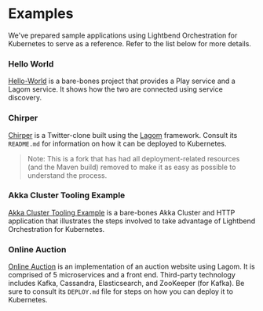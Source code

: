 # Examples

We've prepared sample applications using Lightbend Orchestration for Kubernetes to serve as a reference. Refer to the list below for more details.

### Hello World

[Hello-World](https://github.com/fsat/hello-reactive-tooling) is a bare-bones project that provides a Play service and a Lagom service. It shows how the two are connected using service discovery.

### Chirper

[Chirper](https://github.com/longshorej/lagom-java-chirper-tooling-example) is a Twitter-clone built using the [Lagom](https://www.lagomframework.com/) framework. Consult its `README.md` for information on how it can be deployed to Kubernetes.

> Note: This is a fork that has had all deployment-related resources (and the Maven build) removed to make it as easy as possible to understand the process.

### Akka Cluster Tooling Example

[Akka Cluster Tooling Example](https://github.com/longshorej/akka-cluster-tooling-example) is a bare-bones Akka Cluster and HTTP application that illustrates the steps involved to take advantage of Lightbend Orchestration for Kubernetes.

### Online Auction

[Online Auction](https://github.com/lagom/online-auction-scala) is an implementation of an auction website using Lagom. It is comprised of 5 microservices and a front end. Third-party technology includes Kafka, Cassandra, Elasticsearch, and ZooKeeper (for Kafka). Be sure to consult its `DEPLOY.md` file for steps on how you can deploy it to Kubernetes.
